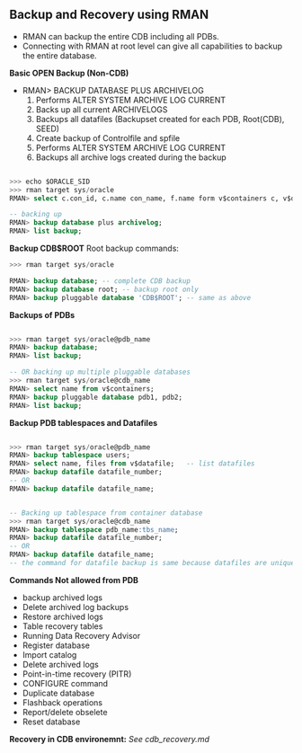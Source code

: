 ## Backup and Recovery using RMAN

- RMAN can backup the entire CDB including all PDBs.
- Connecting with RMAN at root level can give all capabilities to backup the entire database.

**Basic OPEN Backup (Non-CDB)**
- RMAN> BACKUP DATABASE PLUS ARCHIVELOG
    1. Performs ALTER SYSTEM ARCHIVE LOG CURRENT
    2. Backs up all current ARCHIVELOGS 
    3. Backups all datafiles (Backupset created for each PDB, Root(CDB), SEED)
    4. Create backup of Controlfile and spfile
    5. Performs ALTER SYSTEM ARCHIVE LOG CURRENT
    6. Backups all archive logs created during the backup

```SQL

>>> echo $ORACLE_SID
>>> rman target sys/oracle
RMAN> select c.con_id, c.name con_name, f.name form v$containers c, v$datafile f where c.con_id=f.con_id order by 1, 3;

-- backing up
RMAN> backup database plus archivelog;
RMAN> list backup;

```

**Backup CDB$ROOT**
Root backup commands:
```SQL
>>> rman target sys/oracle

RMAN> backup database; -- complete CDB backup
RMAN> backup database root; -- backup root only
RMAN> backup pluggable database 'CDB$ROOT'; -- same as above

```

**Backups of PDBs**
```SQL

>>> rman target sys/oracle@pdb_name
RMAN> backup database;
RMAN> list backup;

-- OR backing up multiple pluggable databases
>>> rman target sys/oracle@cdb_name
RMAN> select name from v$containers;
RMAN> backup pluggable database pdb1, pdb2;
RMAN> list backup;

```

**Backup PDB tablespaces and Datafiles**
```SQL

>>> rman target sys/oracle@pdb_name
RMAN> backup tablespace users;
RMAN> select name, files from v$datafile;   -- list datafiles
RMAN> backup datafile datafile_number;
-- OR
RMAN> backup datafile datafile_name;


-- Backing up tablespace from container database
>>> rman target sys/oracle@cdb_name
RMAN> backup tablespace pdb_name:tbs_name;
RMAN> backup datafile datafile_number;
-- OR
RMAN> backup datafile datafile_name;
-- the command for datafile backup is same because datafiles are unique
```

**Commands Not allowed from PDB**
- backup archived logs
- Delete archived log backups
- Restore archived logs
- Table recovery tables
- Running Data Recovery Advisor
- Register database
- Import catalog
- Delete archived logs
- Point-in-time recovery (PITR)
- CONFIGURE command
- Duplicate database
- Flashback operations
- Report/delete obselete
- Reset database


**Recovery in CDB environemnt:** *See cdb_recovery.md*

